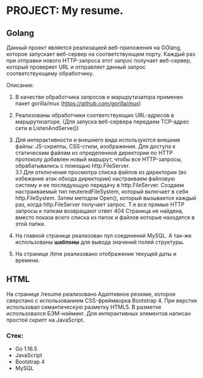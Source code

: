 # PROJECT: My resume.

## Golang

Данный проект является реализацией веб-приложения на GOlang, которое запускает веб-сервер на соответствующем порту.
Каждый раз при отправки нового HTTP-запроса этот запрос получает веб-сервер, который проверяет URL и отправляет данный запрос соответствующему обработчику.

Описание:

1. В качестве обработчика запросов и маршрутизатора применен пакет gorilla/mux (https://github.com/gorilla/mux)

2. Реализованы обработчики соответствующих URL-адресов в маршрутизаторе. (Для запуска веб-сервера передаем TCP-адрес сети в ListenAndServe())

3. Для интерактивности и внешнего вида используются внешние файлы: JS-скрипты, CSS-стили, изображения. Для доступа к статическим файлам из определенной директории по HTTP протоколу добавлен новый маршрут, чтобы все HTTP-запросы, обрабатывались с помощью http.FileServer.  
   3.1 Для отключения просмотра списка файлов из директории (во избежание атак обхода директории) настраиваем файловую систему и ее последующую передачу в http.FileServer.
   Создаем настраиваемый тип neuteredFileSystem, который включает в себя http.FileSystem. Затем методом Open(), который вызывается каждый раз, когда http.FileServer получает запрос. Т.е все прямые HTTP запросы к папкам возвращают ответ 404 Страница не найдена, вместо показа всего списка из папок и файлов которые находятся в этой папки.

4. На главной странице реализован пул соединений MySQL. А так-же использованы **шаблоны** для вывода значений полей структуры.

5. На странице /time реализовано отображение текущей даты и времени.

## HTML

На странице /resume реализовано Адаптивное резюме, которое сверстано с использованием CSS-фреймворка Bootstrap 4.
При верстке использовал симантическую разметку HTML5.
В разметке использовался БЭМ-нэйминг.
Для интерактивных элементов написан простой скрипт на JavaScript.

### Стек:

- Go 1.16.5
- JavaScript
- Bootstrap 4
- MySQL
